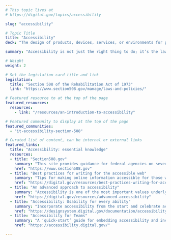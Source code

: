 ```yaml
---
# This topic lives at
# https://digital.gov/topics/accessibility

slug: "accessibility"

# Topic Title
title: "Accessibility"
deck: "The design of products, devices, services, or environments for people with disabilities"

summary: "Accessibility is not just the right thing to do; it’s the law. The guidance, resources, and community you find here will help you deliver accessible digital products and services in the federal government."

# Weight
weight: 2

# Set the legislation card title and link
legislation:
  title: "Section 508 of the Rehabilitation Act of 1973"
  link: "https://www.section508.gov/manage/laws-and-policies/"

# Featured resource to at the top of the page
featured_resources:
  resources:
    - link: "/resources/an-introduction-to-accessibility"

# Featured community to display at the top of the page
featured_communities:
  - "it-accessibility-section-508"

# Curated list of content, can be internal or external links
featured_links:
  title: "Accessibility: essential knowledge"
  resources:
  - title: "Section508.gov"
    summary: "This site provides guidance for federal agencies on several topics in IT accessibility, including creating accessible websites and documents, accessibility testing, accessibility training, and accessibility in contracting and procurement."
    href: "https://www.section508.gov"
  - title: "Best practices for writing for the accessible web"
    summary: "Tips for making online information accessible for those with auditory and visual needs."
    href: "https://digital.gov/resources/best-practices-writing-for-accessible-web"
  - title: "An advanced approach to accessibility"
    summary: "Accessibility is one of the most important values underlying all the work that we do. This is a deeper look into accessibility: what to do, how to do it, and why it matters, especially in government."
    href: "https://digital.gov/resources/advanced-accessibility"
  - title: "Accessibility: Usability for every ability"
    summary: "Incorporate accessibility from the start and celebrate accessibility guidelines that help build better products and services for all users."
    href: "https://designsystem.digital.gov/documentation/accessibility/#what-project-teams-should-do"
  - title: "Accessibility for Teams"
    summary: "A ‘quick-start’ guide for embedding accessibility and inclusive design practices into your team’s workflow."
    href: "https://accessibility.digital.gov/"

---
```

